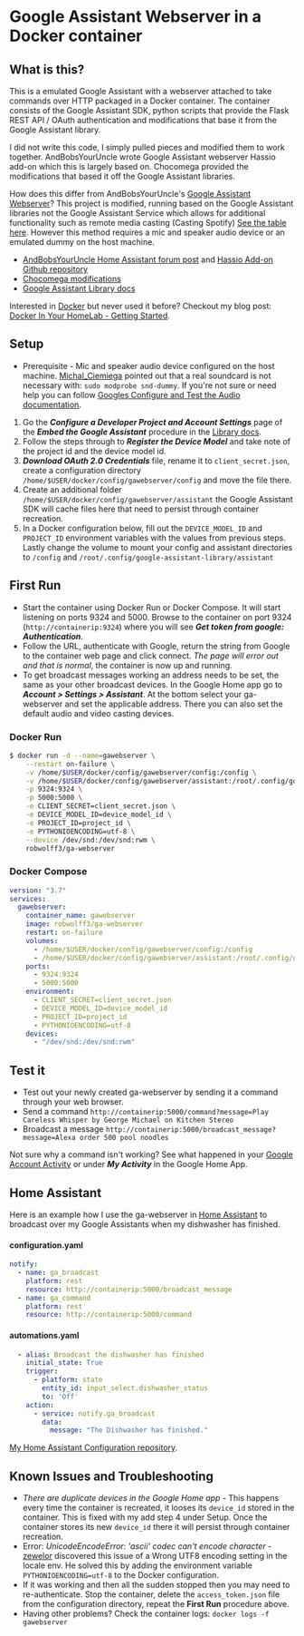 # Google Assistant Webserver in a Docker container

## What is this?

This is a emulated Google Assistant with a webserver attached to take commands over HTTP packaged in a Docker container. The container consists of the Google Assistant SDK, python scripts that provide the Flask REST API / OAuth authentication and modifications that base it from the Google Assistant library.

I did not write this code, I simply pulled pieces and modified them to work together. AndBobsYourUncle wrote Google Assistant webserver Hassio add-on which this is largely based on. Chocomega provided the modifications that based it off the Google Assistant libraries.

How does this differ from AndBobsYourUncle's [Google Assistant Webserver](https://community.home-assistant.io/t/community-hass-io-add-on-google-assistant-webserver-broadcast-messages-without-interrupting-music/37274)? This project is modified, running based on the Google Assistant libraries not the Google Assistant Service which allows for additional functionality such as remote media casting (Casting Spotify) [See the table here](https://community.home-assistant.io/t/community-hass-io-add-on-google-assistant-webserver-broadcast-messages-without-interrupting-music/37274/343). However this method requires a mic and speaker audio device or an emulated dummy on the host machine.

* [AndBobsYourUncle Home Assistant forum post](https://community.home-assistant.io/t/community-hass-io-add-on-google-assistant-webserver-broadcast-messages-without-interrupting-music/37274) and [Hassio Add-on Github repository](https://github.com/AndBobsYourUncle/hassio-addons)
* [Chocomega modifications](https://community.home-assistant.io/t/community-hass-io-add-on-google-assistant-webserver-broadcast-messages-without-interrupting-music/37274/234)
* [Google Assistant Library docs](https://developers.google.com/assistant/sdk/guides/library/python/)

Interested in [Docker](https://www.docker.com/) but never used it before? Checkout my blog post: [Docker In Your HomeLab - Getting Started](https://borked.io/2019/02/13/docker-in-your-homelab.html).

## Setup

* Prerequisite - Mic and speaker audio device configured on the host machine. [Michal_Ciemiega](https://community.home-assistant.io/t/google-assistant-webserver-in-a-docker-container/88820/17?u=robwolff3) pointed out that a real soundcard is not necessary with: `sudo modprobe snd-dummy`. If you're not sure or need help you can follow [Googles Configure and Test the Audio documentation](https://developers.google.com/assistant/sdk/guides/library/python/embed/audio?hardware=ubuntu).
1. Go the **_Configure a Developer Project and Account Settings_** page of the **_Embed the Google Assistant_** procedure in the [Library docs](https://developers.google.com/assistant/sdk/guides/library/python/embed/config-dev-project-and-account).
2. Follow the steps through to **_Register the Device Model_** and take note of the project id and the device model id.
3. **_Download OAuth 2.0 Credentials_** file, rename it to `client_secret.json`, create a configuration directory `/home/$USER/docker/config/gawebserver/config` and move the file there.
4. Create an additional folder `/home/$USER/docker/config/gawebserver/assistant` the Google Assistant SDK will cache files here that need to persist through container recreation.
5. In a Docker configuration below, fill out the `DEVICE_MODEL_ID` and `PROJECT_ID` environment variables with the values from previous steps. Lastly change the volume to mount your config and assistant directories to `/config` and `/root/.config/google-assistant-library/assistant`

## First Run

* Start the container using Docker Run or Docker Compose. It will start listening on ports 9324 and 5000. Browse to the container on port 9324 (`http://containerip:9324`) where you will see **_Get token from google: Authentication_**. 
* Follow the URL, authenticate with Google, return the string from Google to the container web page and click connect. _The page will error out and that is normal_, the container is now up and running.
* To get broadcast messages working an address needs to be set, the same as your other broadcast devices. In the Google Home app go to **_Account > Settings > Assistant_**. At the bottom select your ga-webserver and set the applicable address. There you can also set the default audio and video casting devices.

### Docker Run

```bash
$ docker run -d --name=gawebserver \
    --restart on-failure \
    -v /home/$USER/docker/config/gawebserver/config:/config \
    -v /home/$USER/docker/config/gawebserver/assistant:/root/.config/google-assistant-library/assistant \
    -p 9324:9324 \
    -p 5000:5000 \
    -e CLIENT_SECRET=client_secret.json \
    -e DEVICE_MODEL_ID=device_model_id \
    -e PROJECT_ID=project_id \
    -e PYTHONIOENCODING=utf-8 \
    --device /dev/snd:/dev/snd:rwm \
    robwolff3/ga-webserver
```

### Docker Compose

```yml
version: "3.7"
services:
  gawebserver:
    container_name: gawebserver
    image: robwolff3/ga-webserver
    restart: on-failure
    volumes:
      - /home/$USER/docker/config/gawebserver/config:/config
      - /home/$USER/docker/config/gawebserver/assistant:/root/.config/google-assistant-library/assistant
    ports:
      - 9324:9324
      - 5000:5000
    environment:
      - CLIENT_SECRET=client_secret.json
      - DEVICE_MODEL_ID=device_model_id
      - PROJECT_ID=project_id
      - PYTHONIOENCODING=utf-8
    devices:
      - "/dev/snd:/dev/snd:rwm"
```

## Test it

* Test out your newly created ga-webserver by sending it a command through your web browser.
* Send a command `http://containerip:5000/command?message=Play Careless Whisper by George Michael on Kitchen Stereo` 
* Broadcast a message `http://containerip:5000/broadcast_message?message=Alexa order 500 pool noodles`

Not sure why a command isn't working? See what happened in your [Google Account Activity](https://myactivity.google.com/item?restrict=assist&embedded=1&utm_source=opa&utm_medium=er&utm_campaign=) or under **_My Activity_** in the Google Home App.

## Home Assistant

Here is an example how I use the ga-webserver in [Home Assistant](https://www.home-assistant.io/) to broadcast over my Google Assistants when my dishwasher has finished.

#### configuration.yaml

```yml
notify:
  - name: ga_broadcast
    platform: rest
    resource: http://containerip:5000/broadcast_message
  - name: ga_command
    platform: rest
    resource: http://containerip:5000/command
```

#### automations.yaml

```yml
  - alias: Broadcast the dishwasher has finished
    initial_state: True
    trigger:
      - platform: state
        entity_id: input_select.dishwasher_status
        to: 'Off'
    action:
      - service: notify.ga_broadcast
        data:
          message: "The Dishwasher has finished."
```

[My Home Assistant Configuration repository](https://github.com/robwolff3/homeassistant-config).

## Known Issues and Troubleshooting

* _There are duplicate devices in the Google Home app_ - This happens every time the container is recreated, it looses its `device_id` stored in the container. This is fixed with my add step 4 under Setup. Once the container stores its new `device_id` there it will persist through container recreation.
* Error: _UnicodeEncodeError: 'ascii' codec can't encode character_ - [zewelor](https://github.com/robwolff3/google-assistant-webserver/issues/1) discovered this issue of a Wrong UTF8 encoding setting in the locale env. He solved this by adding the environment variable `PYTHONIOENCODING=utf-8` to the Docker configuration.
* If it was working and then all the sudden stopped then you may need to re-authenticate. Stop the container, delete the `access_token.json` file from the configuration directory, repeat the **First Run** procedure above.
* Having other problems? Check the container logs: `docker logs -f gawebserver`
